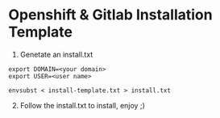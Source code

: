 # Openshift & Gitlab Installation Template

1. Genetate an install.txt

```
export DOMAIN=<your domain>
export USER=<user name>

envsubst < install-template.txt > install.txt
```

2. Follow the install.txt to install, enjoy ;)
